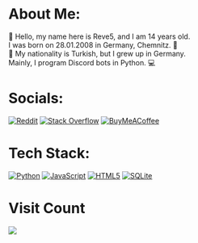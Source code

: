 # About Me:
👋 Hello, my name here is Reve5, and I am 14 years old. <br>I was born on 28.01.2008 in Germany, Chemnitz. 📍<br>👤 My nationality is Turkish, but I grew up in Germany. <br>Mainly, I program Discord bots in Python. 💻

# Socials:
[![Reddit](https://img.shields.io/badge/Reddit-%23FF4500.svg?style=for-the-badge&logo=Reddit&logoColor=white)](https://reddit.com/user/ItsReve) [![Stack Overflow](https://img.shields.io/badge/-Stackoverflow-FE7A16?style=for-the-badge&logo=stack-overflow&logoColor=white)](https://stackoverflow.com/users/20748793) [![BuyMeACoffee](https://img.shields.io/badge/Buy%20Me%20a%20Coffee-ffdd00?style=for-the-badge&logo=buy-me-a-coffee&logoColor=black)](https://buymeacoffee.com/revecntw)

# Tech Stack:
[![Python](https://img.shields.io/badge/python-3670A0?style=for-the-badge&logo=python&logoColor=ffdd54)](https://de.wikipedia.org/wiki/Python) [![JavaScript](https://img.shields.io/badge/javascript-%23323330.svg?style=for-the-badge&logo=javascript&logoColor=%23F7DF1E)](https://de.wikipedia.org/wiki/JavaScript) [![HTML5](https://img.shields.io/badge/html5-%23E34F26.svg?style=for-the-badge&logo=html5&logoColor=white)](https://de.wikipedia.org/wiki/HTML5) [![SQLite](https://img.shields.io/badge/sqlite-%2307405e.svg?style=for-the-badge&logo=sqlite&logoColor=white)](https://de.wikipedia.org/wiki/SQLite)

# Visit Count
[![](https://visitcount.itsvg.in/api?id=Reve5&icon=0&color=1)](https://visitcount.itsvg.in)


<!-- Proudly created with GPRM ( https://gprm.itsvg.in ) -->
